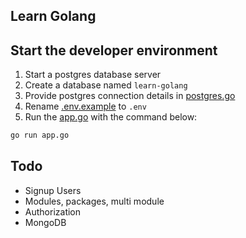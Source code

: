 ## Learn Golang

## Start the developer environment

1. Start a postgres database server
2. Create a database named `learn-golang`
3. Provide postgres connection details in [postgres.go](./database/postgres.go)
4. Rename [.env.example](./.env.example) to `.env`
5. Run the [app.go](./app.go) with the command below:
```sh
go run app.go
```


## Todo

* Signup Users
* Modules, packages, multi module
* Authorization
* MongoDB
